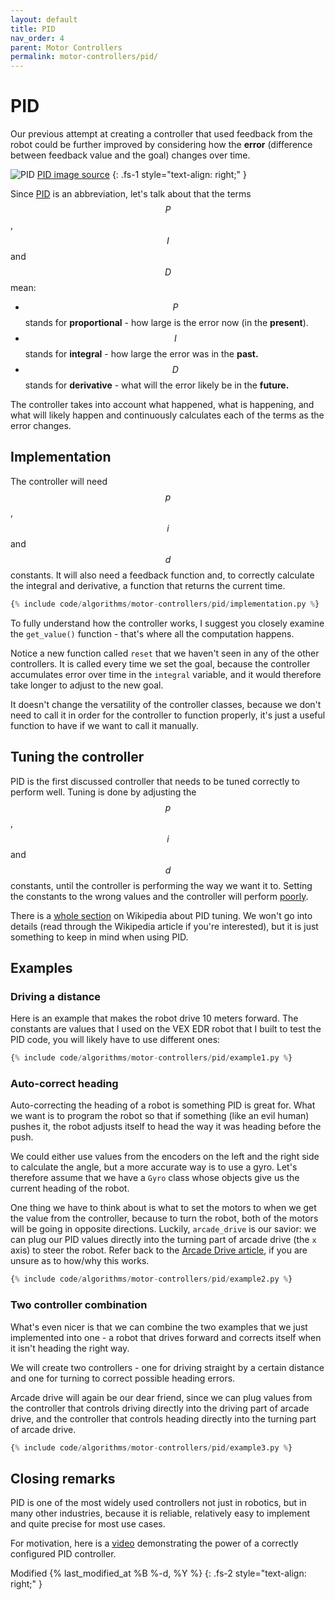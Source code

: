 ```yaml
---
layout: default
title: PID
nav_order: 4
parent: Motor Controllers
permalink: motor-controllers/pid/
---
```


# PID
Our previous attempt at creating a controller that used feedback from the robot could be further improved by considering how the **error** (difference between feedback value and the goal) changes over time.

![PID]({{site.url}}/assets/images/motor-controllers/pid.png "PID")
[PID image source](https://upload.wikimedia.org/wikipedia/commons/4/40/Pid-feedback-nct-int-correct.png)
{: .fs-1 style="text-align: right;" }

Since [PID](https://en.wikipedia.org/wiki/PID_controller) is an abbreviation, let's talk about that the terms $$P$$, $$I$$ and $$D$$ mean:
- $$P$$ stands for **proportional** - how large is the error now (in the **present**).
- $$I$$ stands for **integral** - how large the error was in the **past.**
- $$D$$ stands for **derivative** - what will the error likely be in the **future.**

The controller takes into account what happened, what is happening, and what will likely happen and continuously calculates each of the terms as the error changes.




## Implementation
The controller will need $$p$$, $$i$$ and $$d$$ constants. It will also need a feedback function and, to correctly calculate the integral and derivative, a function that returns the current time.

```python
{% include code/algorithms/motor-controllers/pid/implementation.py %}
```

To fully understand how the controller works, I suggest you closely examine the `get_value()` function - that's where all the computation happens.

Notice a new function called `reset` that we haven't seen in any of the other controllers. It is called every time we set the goal, because the controller accumulates error over time in the `integral` variable, and it would therefore take longer to adjust to the new goal.

It doesn't change the versatility of the controller classes, because we don't need to call it in order for the controller to function properly, it's just a useful function to have if we want to call it manually.


## Tuning the controller
PID is the first discussed controller that needs to be tuned correctly to perform well. Tuning is done by adjusting the $$p$$, $$i$$ and $$d$$ constants, until the controller is performing the way we want it to. Setting the constants to the wrong values and the controller will perform [poorly](https://www.youtube.com/watch?v=MxALJU_hp34).

There is a [whole section](https://en.wikipedia.org/wiki/PID_controller#Loop_tuning) on Wikipedia about PID tuning. We won't go into details (read through the Wikipedia article if you're interested), but it is just something to keep in mind when using PID.


## Examples

### Driving a distance
Here is an example that makes the robot drive 10 meters forward. The constants are values that I used on the VEX EDR robot that I built to test the PID code, you will likely have to use different ones:

```python
{% include code/algorithms/motor-controllers/pid/example1.py %}
```


### Auto-correct heading
Auto-correcting the heading of a robot is something PID is great for. What we want is to program the robot so that if something (like an evil human) pushes it, the robot adjusts itself to head the way it was heading before the push.

We could either use values from the encoders on the left and the right side to calculate the angle, but a more accurate way is to use a gyro. Let's therefore assume that we have a `Gyro` class whose objects give us the current heading of the robot.

One thing we have to think about is what to set the motors to when we get the value from the controller, because to turn the robot, both of the motors will be going in opposite directions. Luckily, `arcade_drive` is our savior: we can plug our PID values directly into the turning part of arcade drive (the `x` axis) to steer the robot. Refer back to the [Arcade Drive article]({{site.baseurl}}drivetrain-control/arcade-drive/), if you are unsure as to how/why this works.

```python
{% include code/algorithms/motor-controllers/pid/example2.py %}
```


### Two controller combination
What's even nicer is that we can combine the two examples that we just implemented into one - a robot that drives forward and corrects itself when it isn't heading the right way.

We will create two controllers - one for driving straight by a certain distance and one for turning to correct possible heading errors.

Arcade drive will again be our dear friend, since we can plug values from the controller that controls driving directly into the driving part of arcade drive, and the controller that controls heading directly into the turning part of arcade drive.

```python
{% include code/algorithms/motor-controllers/pid/example3.py %}
```


## Closing remarks
PID is one of the most widely used controllers not just in robotics, but in many other industries, because it is reliable, relatively easy to implement and quite precise for most use cases.

For motivation, here is a [video](https://www.youtube.com/watch?v=4Y7zG48uHRo) demonstrating the power of a correctly configured PID controller.

Modified {% last_modified_at %B %-d, %Y %}
{: .fs-2 style="text-align: right;" }